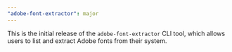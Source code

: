 ```yaml
---
"adobe-font-extractor": major
---
```


This is the initial release of the `adobe-font-extractor` CLI tool, which allows
users to list and extract Adobe fonts from their system.
